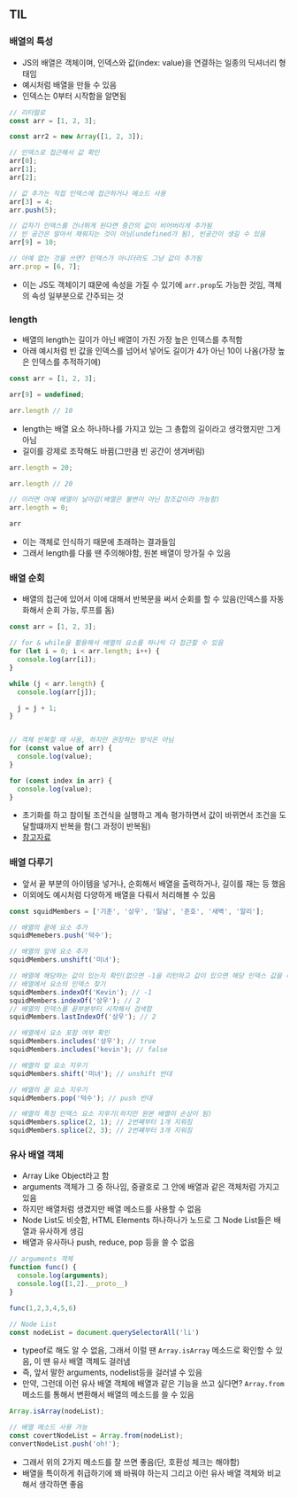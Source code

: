 ## TIL

### 배열의 특성
- JS의 배열은 객체이며, 인덱스와 값(index: value)을 연결하는 일종의 딕셔너리 형태임
- 예시처럼 배열을 만들 수 있음
- 인덱스는 0부터 시작함을 알면됨
```js
// 리터럴로
const arr = [1, 2, 3];

const arr2 = new Array([1, 2, 3]);

// 인덱스로 접근해서 값 확인
arr[0];
arr[1];
arr[2];

// 값 추가는 직접 인덱스에 접근하거나 메소드 사용
arr[3] = 4;
arr.push(5);

// 갑자기 인덱스를 건너뛰게 된다면 중간의 값이 비어버리게 추가됨
// 빈 공간은 알아서 채워지는 것이 아님(undefined가 됨), 빈공간이 생길 수 있음
arr[9] = 10;

// 아예 없는 것을 쓰면? 인덱스가 아니더라도 그냥 값이 추가됨
arr.prop = [6, 7];

```
- 이는 JS도 객체이기 떄문에 속성을 가질 수 있기에 `arr.prop`도 가능한 것임, 객체의 속성 일부분으로 간주되는 것

### length
- 배열의 length는 길이가 아닌 배열이 가진 가장 높은 인덱스를 추적함
- 아래 예시처럼 빈 값을 인덱스를 넘어서 넣어도 길이가 4가 아닌 10이 나옴(가장 높은 인덱스를 추적하기에)
```js
const arr = [1, 2, 3];

arr[9] = undefined;

arr.length // 10
```
- length는 배열 요소 하나하나를 가지고 있는 그 총합의 길이라고 생각했지만 그게 아님
- 길이를 강제로 조작해도 바뀜(그만큼 빈 공간이 생겨버림)
```js
arr.length = 20;

arr.length // 20

// 이러면 아예 배열이 날아감(배열은 불변이 아닌 참조값이라 가능함)
arr.length = 0;

arr 
```
- 이는 객체로 인식하기 때문에 초래하는 결과들임
- 그래서 length를 다룰 땐 주의해야함, 원본 배열이 망가질 수 있음

### 배열 순회
- 배열의 접근에 있어서 이에 대해서 반복문을 써서 순회를 할 수 있음(인덱스를 자동화해서 순회 가능, 루프를 돔)
```js
const arr = [1, 2, 3];

// for & while을 활용해서 배열의 요소를 하나씩 다 접근할 수 있음
for (let i = 0; i < arr.length; i++) {
  console.log(arr[i]);
}

while (j < arr.length) {
  console.log(arr[j]);

  j = j + 1;
}


// 객체 반복할 때 사용, 하지만 권장하는 방식은 아님
for (const value of arr) {
  console.log(value);
}

for (const index in arr) {
  console.log(value);
}
```
- 초기화를 하고 참이될 조건식을 실행하고 계속 평가하면서 값이 바뀌면서 조건을 도달할떄까지 반복을 함(그 과정이 반복됨)
- [참고자료](https://developer.mozilla.org/ko/docs/Web/JavaScript/Guide/Loops_and_iteration)

### 배열 다루기
- 앞서 끝 부분의 아이템을 넣거나, 순회해서 배열을 출력하거나, 길이를 재는 등 했음
- 이외에도 예시처럼 다양하게 배열을 다뤄서 처리해볼 수 있음
```js
const squidMembers = ['기훈', '상우', '일남', '준호', '새벽', '알리'];

// 배열의 끝에 요소 추가
squidMemebers.push('덕수');

// 배열의 앞에 요소 추가
squidMembers.unshift('미녀');

// 배열에 해당하는 값이 있는지 확인(없으면 -1을 리턴하고 값이 있으면 해당 인덱스 값을 리턴함)
// 배열에서 요소의 인덱스 찾기
squidMembers.indexOf('Kevin'); // -1
squidMembers.indexOf('상우'); // 2
// 배열의 인덱스를 끝부분부터 시작해서 검색함
squidMembers.lastIndexOf('상우'); // 2

// 배열에서 요소 포함 여부 확인
squidMembers.includes('상우'); // true
squidMembers.includes('kevin'); // false

// 배열의 앞 요소 지우기
squidMembers.shift('미녀'); // unshift 반대

// 배열의 끝 요소 지우기
squidMembers.pop('덕수'); // push 반대

// 배열의 특정 인덱스 요소 지우기(하지만 원본 배열이 손상이 됨)
squidMembers.splice(2, 1); // 2번째부터 1개 지워짐
squidMembers.splice(2, 3); // 2번쨰부터 3개 지워짐
```

### 유사 배열 객체
- Array Like Object라고 함
- arguments 객체가 그 중 하나임, 중괄호로 그 안에 배열과 같은 객체처럼 가지고 있음
- 하지만 배열처럼 생겼지만 배열 메소드를 사용할 수 없음
- Node List도 비슷함, HTML Elements 하나하나가 노드로 그 Node List들은 배열과 유사하게 생김
- 배열과 유사하나 push, reduce, pop 등을 쓸 수 없음
```js
// arguments 객체
function func() {
  console.log(arguments);
  console.log([1,2].__proto__)
}

func(1,2,3,4,5,6)

// Node List
const nodeList = document.querySelectorAll('li')
```
- typeof로 해도 알 수 없음, 그래서 이럴 땐 `Array.isArray` 메소드로 확인할 수 있음, 이 땐 유사 배열 객체도 걸러냄
- 즉, 앞서 말한 arguments, nodelist등을 걸러낼 수 있음
- 만약, 그런데 이런 유사 배열 객체에 배열과 같은 기능을 쓰고 싶다면? `Array.from` 메소드를 통해서 변환해서 배열의 메소드를 쓸 수 있음
```js
Array.isArray(nodeList);

// 배열 메소드 사용 가능
const covertNodeList = Array.from(nodeList);
convertNodeList.push('oh!');
```
- 그래서 위의 2가지 메소드를 잘 쓰면 좋음(단, 호환성 체크는 해야함)
- 배열을 특이하게 취급하기에 왜 바꿔야 하는지 그리고 이런 유사 배열 객체와 비교해서 생각하면 좋음
